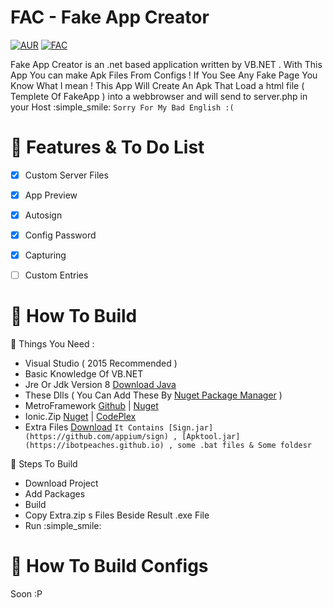 # FAC - Fake App Creator
[![AUR](https://img.shields.io/aur/license/yaourt.svg?maxAge=2592000?style=flat-square)]()
[![FAC](https://img.shields.io/badge/Version-1.1.2.0-brightgreen.svg)](https://github.com/sahand100/FAC)

Fake App Creator is an .net based application written by VB.NET . With This App You can make Apk Files From Configs ! If You See Any Fake Page You Know What I mean ! This App Will Create An Apk That Load a html file ( Templete Of FakeApp ) into a webbrowser and will send to server.php in your Host :simple_smile:
`Sorry For My Bad English :(`

# :memo: Features & To Do List
- [x] Custom Server Files
- [x] App Preview
- [x] Autosign
- [x] Config Password
- [x] Capturing
- [ ] Custom Entries


# :wrench: How To Build
:hatching_chick: Things You Need :
- Visual Studio ( 2015 Recommended )
- Basic Knowledge Of VB.NET
- Jre Or Jdk Version 8 [Download Java](https://java.com/download)
- These Dlls ( You Can Add These By [Nuget Package Manager](https://www.nuget.org/) )
- MetroFramework [Github](http://thielj.github.io/MetroFramework) | [Nuget](https://www.nuget.org/packages/MetroFramework/)
- Ionic.Zip [Nuget](https://www.nuget.org/packages/DotNetZip/) | [CodePlex](https://dotnetzip.codeplex.com/)
- Extra Files [Download](https://github.com/sahand100/FAC/raw/master/Extras.zip) `It Contains [Sign.jar](https://github.com/appium/sign) , [Apktool.jar](https://ibotpeaches.github.io) , some .bat files & Some foldesr`

:wrench: Steps To Build
- Download Project
- Add Packages
- Build 
- Copy Extra.zip s Files Beside Result .exe File
- Run :simple_smile:

# :rocket: How To Build Configs 

Soon :P
